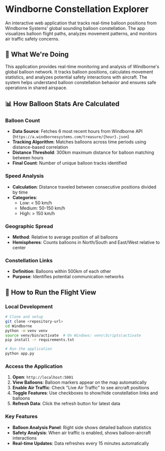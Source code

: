 # Windborne Constellation Explorer

An interactive web application that tracks real-time balloon positions from Windborne Systems' global sounding balloon constellation. The app visualizes balloon flight paths, analyzes movement patterns, and monitors air traffic safety concerns.

## 🎯 What We're Doing

This application provides real-time monitoring and analysis of Windborne's global balloon network. It tracks balloon positions, calculates movement statistics, and analyzes potential safety interactions with aircraft. The system helps understand balloon constellation behavior and ensures safe operations in shared airspace.

## 📊 How Balloon Stats Are Calculated

### Balloon Count
- **Data Source**: Fetches 6 most recent hours from Windborne API (`https://a.windbornesystems.com/treasure/{hour}.json`)
- **Tracking Algorithm**: Matches balloons across time periods using distance-based correlation
- **Distance Threshold**: 300km maximum distance for balloon matching between hours
- **Final Count**: Number of unique balloon tracks identified

### Speed Analysis
- **Calculation**: Distance traveled between consecutive positions divided by time
- **Categories**: 
  - Low: < 50 km/h
  - Medium: 50-150 km/h  
  - High: > 150 km/h

### Geographic Spread
- **Method**: Relative to average position of all balloons
- **Hemispheres**: Counts balloons in North/South and East/West relative to center

### Constellation Links
- **Definition**: Balloons within 500km of each other
- **Purpose**: Identifies potential communication networks

## 🚀 How to Run the Flight View

### Local Development
```bash
# Clone and setup
git clone <repository-url>
cd Windborne
python -m venv venv
source venv/bin/activate  # On Windows: venv\Scripts\activate
pip install -r requirements.txt

# Run the application
python app.py
```

### Access the Application
1. **Open**: `http://localhost:5001`
2. **View Balloons**: Balloon markers appear on the map automatically
3. **Enable Air Traffic**: Check "Live Air Traffic" to see aircraft positions
4. **Toggle Features**: Use checkboxes to show/hide constellation links and balloons
5. **Refresh Data**: Click the refresh button for latest data

### Key Features
- **Balloon Analysis Panel**: Right side shows detailed balloon statistics
- **Safety Analysis**: When air traffic is enabled, shows balloon-aircraft interactions
- **Real-time Updates**: Data refreshes every 15 minutes automatically
